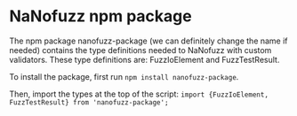 # NaNofuzz npm package

The npm package nanofuzz-package (we can definitely change the name if needed) contains the type definitions needed to NaNofuzz with custom validators. These type definitions are: FuzzIoElement and FuzzTestResult.

To install the package, first run `npm install nanofuzz-package`.

Then, import the types at the top of the script: `import {FuzzIoElement, FuzzTestResult} from 'nanofuzz-package';`
